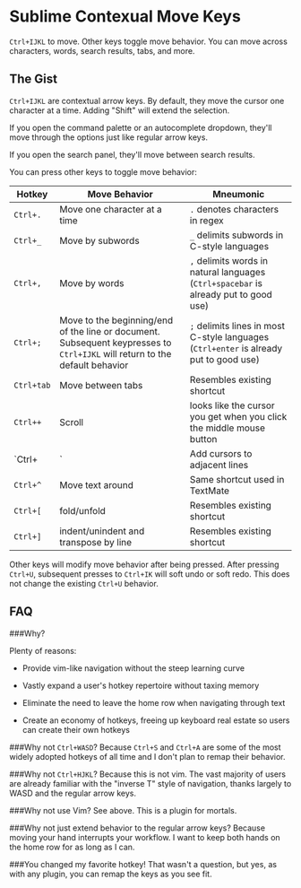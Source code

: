 # Sublime Contexual Move Keys
`Ctrl+IJKL` to move. Other keys toggle move behavior. You can move across characters, words, search results, tabs, and more.

## The Gist
`Ctrl+IJKL` are contextual arrow keys. By default, they move the cursor one character at a time. Adding "Shift" will extend the selection. 

If you open the command palette or an autocomplete dropdown, they'll move through the options just like regular arrow keys. 

If you open the search panel, they'll move between search results. 

You can press other keys to toggle move behavior:

Hotkey|Move Behavior|Mneumonic 
----------|----------|----------
`Ctrl+.`| Move one character at a time | `.` denotes characters in regex
`Ctrl+_`| Move by subwords | `_` delimits subwords in C-style languages
`Ctrl+,`| Move by words | `,` delimits words in natural languages (`Ctrl+spacebar` is already put to good use)
`Ctrl+;`| Move to the beginning/end of the line or document. Subsequent keypresses to `Ctrl+IJKL` will return to the default behavior | `;` delimits lines in most C-style languages (`Ctrl+enter` is already put to good use)
`Ctrl+tab`| Move between tabs | Resembles existing shortcut
`Ctrl++`| Scroll | looks like the cursor you get when you click the middle mouse button
`Ctrl+|`| Add cursors to adjacent lines | `|` looks like a cursor
`Ctrl+^`| Move text around | Same shortcut used in TextMate
`Ctrl+[`| fold/unfold | Resembles existing shortcut
`Ctrl+]`| indent/unindent and transpose by line | Resembles existing shortcut
	
Other keys will modify move behavior after being pressed. After pressing `Ctrl+U`, subsequent presses to `Ctrl+IK` will soft undo or soft redo. This does not change the existing `Ctrl+U` behavior.
	


## FAQ

###Why?

Plenty of reasons:
 * Provide vim-like navigation without the steep learning curve

 * Vastly expand a user's hotkey repertoire without taxing memory

 * Eliminate the need to leave the home row when navigating through text

 * Create an economy of hotkeys, freeing up keyboard real estate so users can create their own hotkeys

###Why not `Ctrl+WASD`?
 Because `Ctrl+S` and `Ctrl+A` are some of the most widely adopted hotkeys of all time and I don't plan to remap their behavior.

###Why not `Ctrl+HJKL`?
 Because this is not vim. The vast majority of users are already familiar with the "inverse T" style of navigation, thanks largely to WASD and the regular arrow keys.
 
###Why not use Vim?
 See above. This is a plugin for mortals.
 
###Why not just extend behavior to the regular arrow keys?
 Because moving your hand interrupts your workflow. I want to keep both hands on the home row for as long as I can.
 
###You changed my favorite hotkey!
 That wasn't a question, but yes, as with any plugin, you can remap the keys as you see fit.
